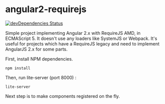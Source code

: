 # angular2-requirejs

[![devDependencies Status](https://david-dm.org/thibaultboursier/angular2-requirejs/status.svg)](https://david-dm.org/thibaultboursier/angular2-requirejs)

Simple project implementing Angular 2.x with RequireJS AMD, in ECMAScript 5.
It doesn't use any loaders like SystemJS or Webpack. It's useful for projects which have a RequireJS legacy and need to implement AngularJS 2.x for some parts.

First, install NPM dependencies.
```
npm install
```
Then, run lite-server (port 8000) :
```
lite-server
```
Next step is to make components registered on the fly.
